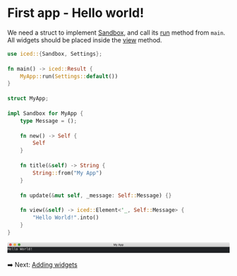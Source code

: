 # First app - Hello world!

We need a struct to implement [Sandbox](https://docs.iced.rs/iced/trait.Sandbox.html), and call its [run](https://docs.iced.rs/iced/trait.Sandbox.html#method.run) method from `main`.
All widgets should be placed inside the [view](https://docs.iced.rs/iced/trait.Sandbox.html#tymethod.view) method.

```rust
use iced::{Sandbox, Settings};

fn main() -> iced::Result {
    MyApp::run(Settings::default())
}

struct MyApp;

impl Sandbox for MyApp {
    type Message = ();

    fn new() -> Self {
        Self
    }

    fn title(&self) -> String {
        String::from("My App")
    }

    fn update(&mut self, _message: Self::Message) {}

    fn view(&self) -> iced::Element<'_, Self::Message> {
        "Hello World!".into()
    }
}
```

![First app](./pic/first_app.png)

:arrow_right:  Next: [Adding widgets](./adding_widgets.md)
